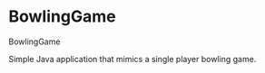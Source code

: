 BowlingGame
===========

BowlingGame

Simple Java application that mimics a single player bowling game.
